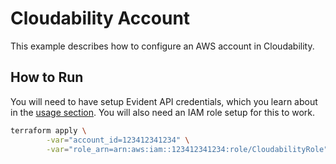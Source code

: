 # Cloudability Account

This example describes how to configure an AWS account in Cloudability.

## How to Run

You will need to have setup Evident API credentials, which you learn about in the [usage section](../../README.md). You will also need an IAM role setup for this to work.

```bash
terraform apply \
        -var="account_id=123412341234" \
        -var="role_arn=arn:aws:iam::123412341234:role/CloudabilityRole"
````